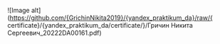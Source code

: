 ![Image alt](https://github.com/{GrichinNikita2019}/{yandex_praktikum_da}/raw/{
certificate}/{yandex_praktikum_da/certificate/}/Гричин Никита Сергеевич_20222DA00161.pdf)
